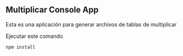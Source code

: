 

## Multiplicar Console App

Esta es una aplicación para generar archivos de tablas de multiplicar

Ejecutar este comando

````````
npm install
````````